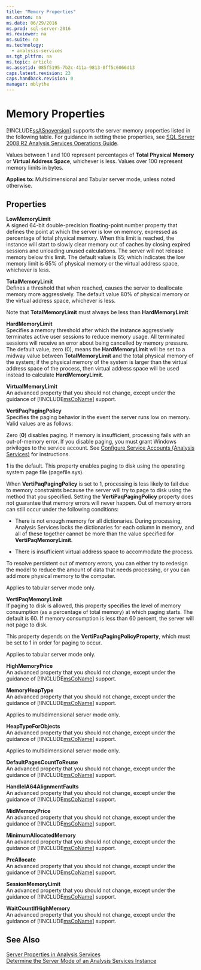 ```yaml
---
title: "Memory Properties"
ms.custom: na
ms.date: 06/29/2016
ms.prod: sql-server-2016
ms.reviewer: na
ms.suite: na
ms.technology: 
  - analysis-services
ms.tgt_pltfrm: na
ms.topic: article
ms.assetid: 085f5195-7b2c-411a-9813-0ff5c6066d13
caps.latest.revision: 23
caps.handback.revision: 0
manager: mblythe
---
```

# Memory Properties
[!INCLUDE[ssASnoversion](../../Topics/TopicNameContainA/tokens/ssASnoversion_md.md)] supports the server memory properties listed in the following table. For guidance in setting these properties, see [SQL Server 2008 R2 Analysis Services Operations Guide](http://go.microsoft.com/fwlink/?LinkID=225539).  
  
 Values between 1 and 100 represent percentages of **Total Physical Memory** or **Virtual Address Space**, whichever is less. Values over 100 represent memory limits in bytes.  
  
 **Applies to:** Multidimensional and Tabular server mode, unless noted otherwise.  
  
## Properties  
 **LowMemoryLimit**  
 A signed 64-bit double-precision floating-point number property that defines the point at which the server is low on memory, expressed as percentage of total physical memory. When this limit is reached, the instance will start to slowly clear memory out of caches by closing expired sessions and unloading unused calculations. The server will not release memory below this limit. The default value is 65; which indicates the low memory limit is 65% of physical memory or the virtual address space, whichever is less.  
  
 **TotalMemoryLimit**  
 Defines a threshold that when reached, causes the server to deallocate memory more aggressively. The default value 80% of physical memory or the virtual address space, whichever is less.  
  
 Note that **TotalMemoryLimit** must always be less than **HardMemoryLimit**  
  
 **HardMemoryLimit**  
 Specifies a memory threshold after which the instance aggressively terminates active user sessions to reduce memory usage. All terminated sessions will receive an error about being cancelled by memory pressure. The default value, zero (0), means the **HardMemoryLimit** will be set to a midway value between **TotalMemoryLimit** and the total physical memory of the system; if the physical memory of the system is larger than the virtual address space of the process, then virtual address space will be used instead to calculate **HardMemoryLimit**.  
  
 **VirtualMemoryLimit**  
 An advanced property that you should not change, except under the guidance of [!INCLUDE[msCoName](../../Topics/TopicNameContainA/tokens/msCoName_md.md)] support.  
  
 **VertiPaqPagingPolicy**  
 Specifies the paging behavior in the event the server runs low on memory. Valid values are as follows:  
  
 Zero (**0**) disables paging. If memory is insufficient, processing fails with an out-of-memory error. If you disable paging, you must grant Windows privileges to the service account. See [Configure Service Accounts (Analysis Services)](../../Topics/TopicNameNotContainA/Configure-Service-Accounts--Analysis-Services-.md) for instructions.  
  
 **1** is the default. This property enables paging to disk using the operating system page file (pagefile.sys).  
  
 When **VertiPaqPagingPolicy** is set to 1, processing is less likely to fail due to memory constraints because the server will try to page to disk using the method that you specified. Setting the **VertiPaqPagingPolicy** property does not guarantee that memory errors will never happen. Out of memory errors can still occur under the following conditions:  
  
-   There is not enough memory for all dictionaries. During processing, Analysis Services locks the dictionaries for each column in memory, and all of these together cannot be more than the value specified for **VertiPaqMemoryLimit**.  
  
-   There is insufficient virtual address space to accommodate the process.  
  
 To resolve persistent out of memory errors, you can either try to redesign the model to reduce the amount of data that needs processing, or you can add more physical memory to the computer.  
  
 Applies to tabular server mode only.  
  
 **VertiPaqMemoryLimit**  
 If paging to disk is allowed, this property specifies the level of memory consumption (as a percentage of total memory) at which paging starts. The default is 60. If memory consumption is less than 60 percent, the server will not page to disk.  
  
 This property depends on the **VertiPaqPagingPolicyProperty**, which must be set to 1 in order for paging to occur.  
  
 Applies to tabular server mode only.  
  
 **HighMemoryPrice**  
 An advanced property that you should not change, except under the guidance of [!INCLUDE[msCoName](../../Topics/TopicNameContainA/tokens/msCoName_md.md)] support.  
  
 **MemoryHeapType**  
 An advanced property that you should not change, except under the guidance of [!INCLUDE[msCoName](../../Topics/TopicNameContainA/tokens/msCoName_md.md)] support.  
  
 Applies to multidimensional server mode only.  
  
 **HeapTypeForObjects**  
 An advanced property that you should not change, except under the guidance of [!INCLUDE[msCoName](../../Topics/TopicNameContainA/tokens/msCoName_md.md)] support.  
  
 Applies to multidimensional server mode only.  
  
 **DefaultPagesCountToReuse**  
 An advanced property that you should not change, except under the guidance of [!INCLUDE[msCoName](../../Topics/TopicNameContainA/tokens/msCoName_md.md)] support.  
  
 **HandleIA64AlignmentFaults**  
 An advanced property that you should not change, except under the guidance of [!INCLUDE[msCoName](../../Topics/TopicNameContainA/tokens/msCoName_md.md)] support.  
  
 **MidMemoryPrice**  
 An advanced property that you should not change, except under the guidance of [!INCLUDE[msCoName](../../Topics/TopicNameContainA/tokens/msCoName_md.md)] support.  
  
 **MinimumAllocatedMemory**  
 An advanced property that you should not change, except under the guidance of [!INCLUDE[msCoName](../../Topics/TopicNameContainA/tokens/msCoName_md.md)] support.  
  
 **PreAllocate**  
 An advanced property that you should not change, except under the guidance of [!INCLUDE[msCoName](../../Topics/TopicNameContainA/tokens/msCoName_md.md)] support.  
  
 **SessionMemoryLimit**  
 An advanced property that you should not change, except under the guidance of [!INCLUDE[msCoName](../../Topics/TopicNameContainA/tokens/msCoName_md.md)] support.  
  
 **WaitCountIfHighMemory**  
 An advanced property that you should not change, except under the guidance of [!INCLUDE[msCoName](../../Topics/TopicNameContainA/tokens/msCoName_md.md)] support.  
  
## See Also  
 [Server Properties in Analysis Services](../../Topics/TopicNameNotContainA/Server-Properties-in-Analysis-Services.md)   
 [Determine the Server Mode of an Analysis Services Instance](../../Topics/TopicNameNotContainA/Determine-the-Server-Mode-of-an-Analysis-Services-Instance.md)